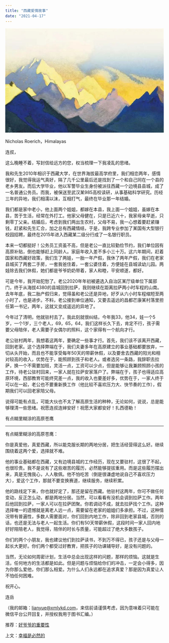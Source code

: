 ```yaml
---
title: "西藏爱情故事"
date: "2021-04-17"
---
```


![连岳文章](images/连岳文章picture-17.jpg)

Nicholas Roerich，Himalayas

  

连叔，  

  

这么晚睡不着，写封信给远方的您，权当梳理一下我凌乱的思绪。

  

我和先生2010年相识于西藏大学，在世界海拔最高学府里，我们相恋两年，感情很好，我觉得我运气真好，隔了几千公里最后还是找到了一个和自己同在一个县的老乡男友。而后大学毕业，他以军警毕业生身份被派往西藏一个边境县县城，成了一名普通公务员。而我，被保送至武汉某985高校读研，从事基础科学研究。历经三年的异地，我们相濡以沫，互相打气，最终在毕业那一年结婚。

  

我们都是家中老小，他上面两个姐姐，都嫁在本县，我上面一个姐姐，虽嫁在本县，苦于生活，经常在外打工。他家父母健在，只是已近六十，我家母亲早逝，只剩零丁父亲。结婚后，考虑到我们两出生农村，父母不易，我一心想着要赶紧赚钱，赶紧和先生汇合，加之总有西藏情结，于是，我跨专业参加了某国有大型银行校园招聘，最终在2015年进入西藏某二级分行成了一名银行职员。

  

本来一切都挺好！公务员工资虽不高，但是老公一直比较勤俭节约，我们单位因有高原补贴，倒也能够赶上同龄人。家庭年收入差不多小三十万。这六年期间，赶着国家和西藏好政策，我们生了两娃，一胎一年产假，我休了两年产假，我们在老家县城买了两套二手房，一套我爸住着，一套公婆住着，方便娃在县城读幼儿园。两娃除去我们休假，她们都是爷爷奶奶带着，家人和睦，平安顺遂，都好。

  

可是今年，我开始犯愁了。老公2020年年初被遴选入自治区某厅级单位下属部门，终于从海拔4380的县城回到拉萨，我则继续在距离拉萨两小时车程的山南。去年年底，我二胎产假归来，觉得虽和老公还是异地，好歹从六小时车程缩短至两小时了，也是进步。不料，老公接到单位通知，又要去遥远的昌都芒康某村落里担任第一书记，两年，这就又变成遥远的异地了。

  

今年过了清明，他就驻村去了。我此刻就很纠结，今年我33，他34，娃一个5岁，一个1岁，三个老人，69，65，64，我们这样长久下去，肯定不行，孩子需要父母陪伴，老人需要子女偶尔的照料，这个家得有一个航向才行。

  

老公驻村两年，我想着这两年，要确定一些事才行。首先，我们该不该离开西藏，回到老家。这个选择弊端在于，我们夫妻多年在高原建立的事业基础都要放弃，一切从头开始，而且也不能享受每年50天的带薪休假，以及要舍去西藏的阳光和相对较高的收入，优势在于，能照顾到孩子和老人。或者选另一条路，我辞职去拉萨，换一个不需要加班，灵活一点，工资可以少点，但是能够让我兼顾照顾小孩的工作，待老公驻村回来，一家人就在拉萨安家落户了。弊端在于，孩子也得适应高原环境，西部教育可能终究差一点，我的收入也要差好多，优势在于，一家人终于可以在一起，老公也不要重新换工作（他比较不喜欢压力大、快节奏的工作），假期我们可以回老家陪父母。

  

说得可能有点乱，可能大伙也不太了解高原生活的种种，无论如何，说说，总是能够理清一些思绪。祝愿连叔连婶安好！祝愿大家都安好！扎西德勒！

  

有点糊里糊涂的高原苍鹰

  

* * *

  

有点糊里糊涂的高原苍鹰：

  

你是真爱他，真爱西藏，所以能克服长期的两地分居，把生活经营得这么好。继续围绕着这两个爱，选择就不难。

  

他的事业基础都在西藏，又有边境县城的工作经历，现在又要驻村，这很了不起，也很珍贵。我不是说有了这些艰苦的履历，必然能够提拔重用。而是这些履历摆出来，真是无愧我心，人人敬佩。他不怕吃苦（倒是很谦虚地说自己不喜欢压力大），爱这个工作，那就不要变换赛道，继续服务，继续积累。

  

他的路线定下来，你也就好定了，那还是留在西藏。他驻村这两年，你可不做任何变动，反正怎么动，都是两地分居。当然，可以看看有没机会调到拉萨工作。两年后他回到拉萨，一家人可以在拉萨团聚。你若调动不成，就去拉萨找个工作。这种选择唯一的遗憾就是离老人远一点，需要留在老家的姐姐们多承担。不过，这种情况带有普遍性，多数人需要面对，你们回到内地工作，除非回到老家县城，否则的话，也还是无法与老人一起生活。你们有50天带薪休假，这段时间一家人回内地好好陪陪老人，我觉得，陪伴的时长与质量，可能超过了绝大多数孩子。

  

你们的两个小朋友，我也建议他们到拉萨读书，不到万不得已，孩子还是与父母一起长大更好。你们两个都受过好教育，把孩子的功课辅导好，是没有问题的。

  

当然，无论如何周密计划，生活中总会出现这样的问题，那样的烦恼。这就是生活，任何地方的生活都是如此。但是问题与烦恼给你们的冲击，一定会小得多，因为你那么爱他，你们那么相爱。为什么人们永远都在追求真爱？那是因为真爱让人不怕任何困难。

  

祝开心。

  

连岳

  

（我的邮箱：lianyue@xmlykd.com，来信前请谨慎考虑，因为意味着只可能在微信平台公开回复，并授权我用于图书汇编。）

  

推荐：[好爷爷的重要性](http://mp.weixin.qq.com/s?__biz=MjM5NDU0Mjk2MQ==&mid=2651626970&idx=1&sn=506cbbb12ea1585f5625894af2b2f9f7&chksm=bd7e19c48a0990d2e722d5e16e82e6d5ced06a6f4166b04680f20d7257227f48a561233deef8&scene=21#wechat_redirect)  

上文：[幸福是必然的](http://mp.weixin.qq.com/s?__biz=MjM5NDU0Mjk2MQ==&mid=2651699115&idx=1&sn=332e79b3e3765a2ff1c899db276c8c93&chksm=bd7f33b58a08baa30e41e860dbf36f6ff9603a6f7ad9c35a47e9a77083587796b23d0fd5664e&scene=21#wechat_redirect)
